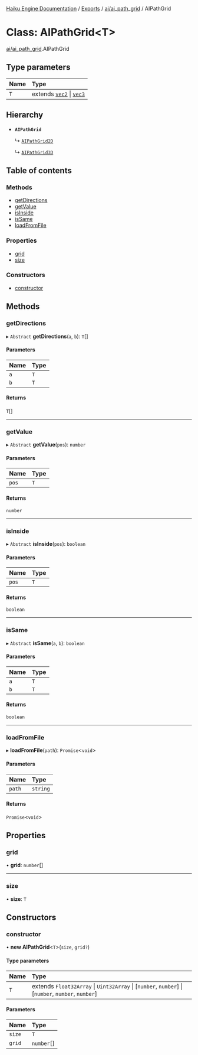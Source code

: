 [Haiku Engine Documentation](../README.md) / [Exports](../modules.md) / [ai/ai\_path\_grid](../modules/ai_ai_path_grid.md) / AIPathGrid

# Class: AIPathGrid<T\>

[ai/ai_path_grid](../modules/ai_ai_path_grid.md).AIPathGrid

## Type parameters

| Name | Type |
| :------ | :------ |
| `T` | extends [`vec2`](../modules/core_global.md#vec2) \| [`vec3`](../modules/core_global.md#vec3) |

## Hierarchy

- **`AIPathGrid`**

  ↳ [`AIPathGrid2D`](ai_ai_path_grid$AIPathGrid2D.md)

  ↳ [`AIPathGrid3D`](ai_ai_path_grid$AIPathGrid3D.md)

## Table of contents

### Methods

- [getDirections](ai_ai_path_grid$AIPathGrid.md#getdirections)
- [getValue](ai_ai_path_grid$AIPathGrid.md#getvalue)
- [isInside](ai_ai_path_grid$AIPathGrid.md#isinside)
- [isSame](ai_ai_path_grid$AIPathGrid.md#issame)
- [loadFromFile](ai_ai_path_grid$AIPathGrid.md#loadfromfile)

### Properties

- [grid](ai_ai_path_grid$AIPathGrid.md#grid)
- [size](ai_ai_path_grid$AIPathGrid.md#size)

### Constructors

- [constructor](ai_ai_path_grid$AIPathGrid.md#constructor)

## Methods

### getDirections

▸ `Abstract` **getDirections**(`a`, `b`): `T`[]

#### Parameters

| Name | Type |
| :------ | :------ |
| `a` | `T` |
| `b` | `T` |

#### Returns

`T`[]

___

### getValue

▸ `Abstract` **getValue**(`pos`): `number`

#### Parameters

| Name | Type |
| :------ | :------ |
| `pos` | `T` |

#### Returns

`number`

___

### isInside

▸ `Abstract` **isInside**(`pos`): `boolean`

#### Parameters

| Name | Type |
| :------ | :------ |
| `pos` | `T` |

#### Returns

`boolean`

___

### isSame

▸ `Abstract` **isSame**(`a`, `b`): `boolean`

#### Parameters

| Name | Type |
| :------ | :------ |
| `a` | `T` |
| `b` | `T` |

#### Returns

`boolean`

___

### loadFromFile

▸ **loadFromFile**(`path`): `Promise`<`void`\>

#### Parameters

| Name | Type |
| :------ | :------ |
| `path` | `string` |

#### Returns

`Promise`<`void`\>

## Properties

### grid

• **grid**: `number`[]

___

### size

• **size**: `T`

## Constructors

### constructor

• **new AIPathGrid**<`T`\>(`size`, `grid?`)

#### Type parameters

| Name | Type |
| :------ | :------ |
| `T` | extends `Float32Array` \| `Uint32Array` \| [`number`, `number`] \| [`number`, `number`, `number`] |

#### Parameters

| Name | Type |
| :------ | :------ |
| `size` | `T` |
| `grid` | `number`[] |
